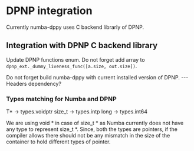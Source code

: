 # DPNP integration

Currently numba-dppy uses C backend librarly of DPNP.

## Integration with DPNP C backend library

Update DPNP functions enum.
Do not forget add array to `dpnp_ext._dummy_liveness_func([a.size, out.size])`.

Do not forget build numba-dppy with current installed version of DPNP.
--- Headers dependency?


### Types matching for Numba and DPNP

T* -> types.voidptr
size_t -> types.intp
long -> types.int64

We are using void * in case of size_t * as Numba currently does not have
any type to represent size_t *. Since, both the types are pointers,
if the compiler allows there should not be any mismatch in the size of
the container to hold different types of pointer.
